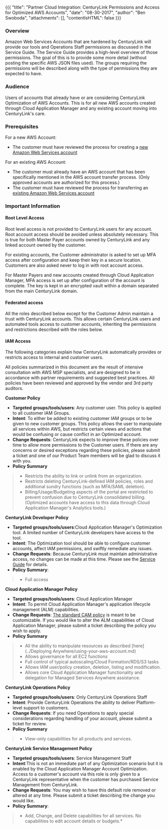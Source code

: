 {{{
  "title": "Partner Cloud Integration: CenturyLink Permissions and Access for Optimized AWS Accounts",
  "date": "08-30-2017",
  "author": "Ben Swoboda",
  "attachments": [],
  "contentIsHTML": false
}}}

### Overview

Amazon Web Services Accounts that are hardened by CenturyLink will provide our tools and Operations Staff  permissions as discussed in the Service Guide. The Service Guide provides a high-level overview of those permissions. The goal of this is to provide some more detail (without posting the specific AWS JSON files used). The groups requiring the permissions will be described along with the type of permissions they are expected to have.

### Audience

Users of accounts that already have or are considering CenturyLink Optimization of AWS Accounts. This is for all new AWS accounts created through Cloud Application Manager and any existing account moving into CenturyLink's care.

### Prerequisites

For a new AWS Account:
* The customer must have reviewed the process for creating a [new Amazon Web Services account](partner-cloud-integration-aws-new.md)

For an existing AWS Account:
* The customer must already have an AWS account that has been specifically mentioned in the AWS account transfer process. (Only approved accounts are authorized for this process.)
* The customer must have reviewed the process for transferring an [existing Amazon Web Services account](partner-cloud-integration-aws-existing.md)


### Important Information

#### Root Level Access

Root level access is not provided to CenturyLink users for any account. Root account access should be avoided unless absolutely necessary. This is true for both Master Payer accounts owned by CenturyLink and any linked account owned by the customer.

For existing accounts, the Customer administrator is asked to set up MFA access after configuration and keep their key in a secure location. Customers are also asked never to log in with root account access.

For Master Payers and new accounts created through Cloud Application Manager, MFA access is set up after configuration of the account is complete. The key is kept in an encrypted vault within a domain separated from the main CenturyLink domain.


#### Federated access
All the roles described below except for the Customer Admin maintain a trust with CenturyLink accounts. This allows certain CenturyLink users and automated tools access to customer accounts, inheriting the permissions and restrictions described with the roles below.

#### IAM Access
The following categories explain how CenturyLink automatically provides or restricts access to internal and customer users.

All policies summarized in this document are the result of intensive consultation with AWS MSP specialists, and are designed to be in accordance with partner requirements and suggested best practices. All policies have been reviewed and approved by the vendor and 3rd party auditors.

**Customer Policy**
* **Targeted groups/tools/users**: Any customer user. This policy is applied to all customer IAM Groups.
* **Intent**: To either be added to existing customer IAM groups or to be given to new customer groups. This policy allows the user to manipulate all services within AWS, but restricts certain views and actions that would be confusing or cause conflict in an Optimized account.
* **Change Requests**: CenturyLink expects to improve these policies over time to allow more permissions to the Customer users. If there are any concerns or desired exceptions regarding these policies, please submit a ticket and one of our Product Team members will be glad to discuss it with you.
* **Policy Summary**
> * Restricts the ability to link or unlink from an organization.
> * Restricts deleting CenturyLink-defined IAM policies, roles and additional sundry functions (such as MFA/SAML deletion).
> * Billing/Usage/Budgeting aspects of the portal are restricted to prevent confusion due to CenturyLink consolidated billing. (Optimized accounts have access to this data through Cloud Application Manager's Analytics tools.)

**CenturyLink Developer Policy**
* **Targeted groups/tools/users**:Cloud Application Manager's Optimization tool. A limited number of CenturyLink developers have access to the tool.
* **Intent**: The Optimization tool should be able to configure customer accounts, affect IAM permissions, and swiftly remediate any issues.
* **Change Requests**: Because CenturyLink must maintain administrative access, no changes can be made at this time. Please see the [Service Guide](https://www.ctl.io/legal/cloud-application-manager/service-guide/) for details.
* **Policy Summary**:
> * Full access


**Cloud Application Manager Policy**
* **Targeted groups/tools/users**: Cloud Application Manager
* **Intent**: To permit Cloud Application Manager's application lifecycle management (ALM) capabilities.
* **Change Requests**: [The standard CAM policy](https://www.ctl.io/knowledge-base/cloud-application-manager/deploying-anywhere/using-your-aws-account/) is meant to be customizable. If you would like to alter the ALM capabilities of Cloud Application Manager, please submit a ticket describing the policy you wish to apply.
* **Policy Summary**
> * All the ability to manipulate resources as described [here](../Deploying Anywhere/using-your-aws-account.md)
> * Allows governance for all EC2 functions
> * Full control of typical autoscaling/Cloud Formation/RDS/S3 tasks
> * Allows IAM user/policy creation, deletion, listing and modification.
> * Allows core Cloud Application Manager functionality and delegation for Managed Services Anywhere assistance.

**CenturyLink Operations Policy**
* **Targeted groups/tools/users**: Only CenturyLink Operations Staff
* **Intent**: Provide CenturyLink Operations the ability to deliver Platform-level support to customers.
* **Change Requests**: If you need Operations to apply special considerations regarding handling of your account, please submit a ticket for review.  
* **Policy Summary**
> * View-only capabilities for all products and services.

**CenturyLink Service Management Policy**
* **Targeted groups/tools/users**: Service Management Staff
* **Intent**:This is not an immediate part of any Optimization scenario but it is enabled by the Cloud Application Manager Account Optimization. Access to a customer's account via this role is only given to a CenturyLink representative when the customer has purchased Service Management from CenturyLink.
* **Change Requests**: You may wish to have this default role removed or altered at any time. Please submit a ticket describing the change you would like.
* **Policy Summary**:
> * Add, Change, and Delete capabilities for all services. No capabilities to edit account details or budgets.*
